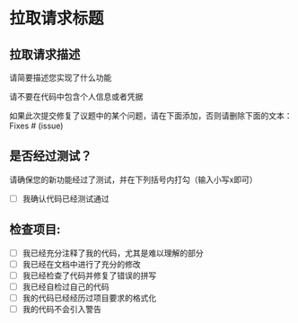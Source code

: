 # 拉取请求标题

## 拉取请求描述

请简要描述您实现了什么功能

请不要在代码中包含个人信息或者凭据

如果此次提交修复了议题中的某个问题，请在下面添加，否则请删除下面的文本：
Fixes # (issue)

## 是否经过测试？

请确保您的新功能经过了测试，并在下列括号内打勾（输入小写x即可）

- [ ] 我确认代码已经测试通过

## 检查项目:

- [ ] 我已经充分注释了我的代码，尤其是难以理解的部分
- [ ] 我已经在文档中进行了充分的修改
- [ ] 我已经检查了代码并修复了错误的拼写
- [ ] 我已经自检过自己的代码
- [ ] 我的代码已经经历过项目要求的格式化
- [ ] 我的代码不会引入警告
